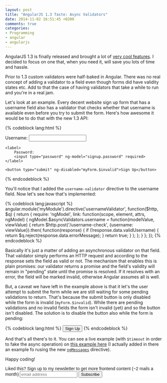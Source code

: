 ```yaml
---
layout: post
title: "AngularJS 1.3 Taste: Async Validators"
date: 2014-11-02 16:51:45 +0200
comments: true
categories: 
- Programming
- angular
- angularjs
---
```


AngularJS 1.3 is finally released and brought a lot of [very cool features](http://angularjs.blogspot.com/2014/10/angularjs-130-superluminal-nudge.html). I decided to focus on one that, when you need it, will save you lots of time and hassle.

Prior to 1.3 custom validators were half-baked in Angular. There was no real concept of adding a validator to a field even though forms did have validity states etc. Add to that the case of having validators that take a while to run and you're in a real jam.

Let's look at an example. Every decent website sign up form that has a username field also has a validator that checks whether that username is available even before you try to submit the form. Here's how awesome it would be to do that with the new 1.3 API:

{% codeblock lang:html %}
<form name="myForm" ng-submit="submit()">
    <label>
        Username:
        <input type="text" ng-model="signup.username" required username-validator>
    </label>

    <label>
        Password:
        <input type="password" ng-model="signup.password" required>
    </label>

    <button type="submit" ng-disabled="myForm.$invalid">Sign Up</button>
</form>
{% endcodeblock %}

You'll notice that I added the `username-validator` directive to the username field. Now let's see how that's implemented:

{% codeblock lang:javascript %}
angular.module('myModule').directive('usernameValidator', function($http, $q) {
    return {
        require: 'ngModel',
        link: function(scope, element, attrs, ngModel) {
            ngModel.$asyncValidators.username = function(modelValue, viewValue) {
                return $http.post('/username-check', {username: viewValue}).then(
                    function(response) {
                        if (!response.data.validUsername) {
                            return $q.reject(response.data.errorMessage);
                        }
                        return true;
                    }
                );
            };
        }
    };
});
{% endcodeblock %}

Basically it's just a matter of adding an asynchronous validator on that field. That validator simply performs an HTTP request and according to the response sets the field as valid or not. The mechanism that enables this is plain promises: our validator returns a promise and the field's validity will remain in "pending" state until the promise is resolved. If it resolves with an error, the field will be marked invalid, otherwise Angular assumes all is well.

But, a caveat we have left in the example above is that it let's the user attempt to submit the form while we are still waiting for some pending validations to return. That's because the submit button is only disabled while the form is invalid (`myForm.$invalid`). While there are pending validations and no invalid fields the form isn't invalid (yet) and so the button isn't disabled. The solution is to disable the button also while the form is pending:

{% codeblock lang:html %}
<button type="submit" ng-disabled="myForm.$invalid || myForm.$pending">Sign Up</button>
{% endcodeblock %}

And that's all there's to it. You can see a live example (with `$timeout` in order to fake the async operation) on [this example here](http://plnkr.co/edit/s4jJAOqehBkFUC9osMsy?p=preview) (I actually added in there an example fo rusing the new [`ngMessages`](https://docs.angularjs.org/api/ngMessages) directive).

Happy coding!

<!-- Begin MailChimp Signup Form -->
<link href="http://cdn-images.mailchimp.com/embedcode/slim-081711.css" rel="stylesheet" type="text/css">
<style type="text/css">
    #mc_embed_signup{background:#fff; clear:left; font:14px Helvetica,Arial,sans-serif; }
    /* Add your own MailChimp form style overrides in your site stylesheet or in this style block.
       We recommend moving this block and the preceding CSS link to the HEAD of your HTML file. */
</style>
<div id="mc_embed_signup">
<form action="http://codelord.us6.list-manage.com/subscribe/post?u=78b36f07d7d2e7e91eb8deee3&amp;id=c9a8d439c8" method="post" id="mc-embedded-subscribe-form" name="mc-embedded-subscribe-form" class="validate" target="_blank" novalidate>
    <label for="mce-EMAIL">Liked this? Sign up to my newsletter to get more frontend content (~2 mails a month)</label>
    <input type="email" value="" name="EMAIL" class="email" id="mce-EMAIL" placeholder="email address" required style="display: inline">
    <input type="hidden" value="" name="SIGNUP_URL" class="email" id="mce-SIGNUP_URL">
    <input type="submit" value="Subscribe" name="subscribe" id="mc-embedded-subscribe" class="button" style="display: inline">
</form>
</div>
<script type="text/javascript">
document.getElementById('mce-SIGNUP_URL').value = document.location.href;
</script>
<!--End mc_embed_signup-->
